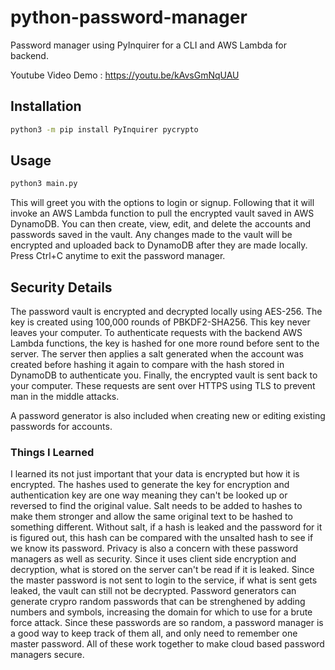 # python-password-manager
Password manager using PyInquirer for a CLI and AWS Lambda for backend.

Youtube Video Demo : https://youtu.be/kAvsGmNqUAU 

## Installation
```bash
python3 -m pip install PyInquirer pycrypto
```

## Usage
```bash
python3 main.py
```
This will greet you with the options to login or signup.
Following that it will invoke an AWS Lambda function to pull the encrypted vault saved in AWS DynamoDB.
You can then create, view, edit, and delete the accounts and passwords saved in the vault.
Any changes made to the vault will be encrypted and uploaded back to DynamoDB after they are made locally.
Press Ctrl+C anytime to exit the password manager.

## Security Details
The password vault is encrypted and decrypted locally using AES-256.
The key is created using 100,000 rounds of PBKDF2-SHA256.
This key never leaves your computer.
To authenticate requests with the backend AWS Lambda functions, the key is hashed for one more round before sent to the server.
The server then applies a salt generated when the account was created before hashing it again to compare with the hash stored in DynamoDB to authenticate you.
Finally, the encrypted vault is sent back to your computer.
These requests are sent over HTTPS using TLS to prevent man in the middle attacks.

A password generator is also included when creating new or editing existing passwords for accounts.

### Things I Learned
I learned its not just important that your data is encrypted but how it is encrypted.
The hashes used to generate the key for encryption and authentication key are one way meaning they can't be looked up or reversed to find the original value.
Salt needs to be added to hashes to make them stronger and allow the same original text to be hashed to something different.
Without salt, if a hash is leaked and the password for it is figured out, this hash can be compared with the unsalted hash to see if we know its password.
Privacy is also a concern with these password managers as well as security.
Since it uses client side encryption and decryption, what is stored on the server can't be read if it is leaked.
Since the master password is not sent to login to the service, if what is sent gets leaked, the vault can still not be decrypted.
Password generators can generate crypro random passwords that can be strenghened by adding numbers and symbols, increasing the domain for which to use for a brute force attack.
Since these passwords are so random, a password manager is a good way to keep track of them all, and only need to remember one master password.
All of these work together to make cloud based password managers secure.
